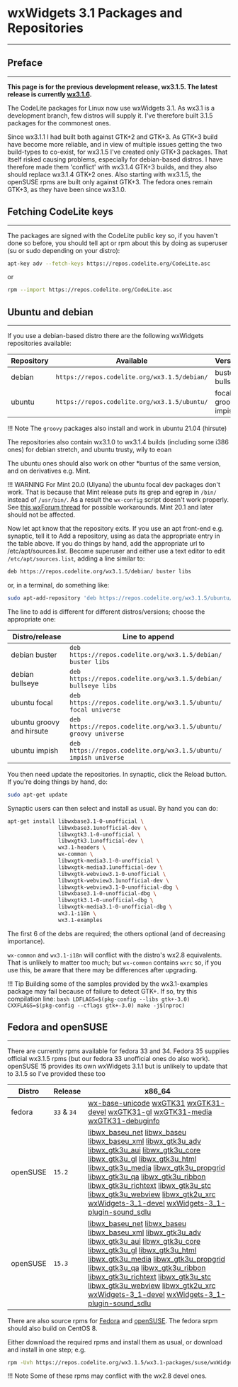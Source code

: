 # wxWidgets 3.1 Packages and Repositories
---

## Preface
---

**This page is for the previous development release, wx3.1.5. The latest release is currently [wx3.1.6](https://docs.codelite.org/wxWidgets/repo316/).**  
  
The CodeLite packages for Linux now use wxWidgets 3.1. As wx3.1 is a development branch, few distros will supply it. 
I've therefore built 3.1.5 packages for the commonest ones. 

Since wx3.1.1 I had built both against GTK+2 and GTK+3. As GTK+3 build have become more reliable, and in view of multiple issues getting the two build-types to co-exist, for wx3.1.5 I've created only GTK+3 packages. That itself risked causing problems, especially for debian-based distros. I have therefore made them 'conflict' with wx3.1.4 GTK+3 builds, and they also should replace wx3.1.4 GTK+2 ones.
Also starting with wx3.1.5, the openSUSE rpms are built only against GTK+3. The fedora ones remain GTK+3, as they have been since wx3.1.0.

## Fetching CodeLite keys
---

The packages are signed with the CodeLite public key so, if you haven't done so before, you should tell apt or rpm about this by doing as superuser (su or sudo depending on your distro): 

```bash
apt-key adv --fetch-keys https://repos.codelite.org/CodeLite.asc
```

or

```bash
rpm --import https://repos.codelite.org/CodeLite.asc
```

## Ubuntu and debian
---

If you use a debian-based distro there are the following wxWidgets repositories available: 

Repository | Available | Versions | Component
-----------|-----------|----------|-----------
debian	| `https://repos.codelite.org/wx3.1.5/debian/` | buster bullseye | libs
ubuntu | `https://repos.codelite.org/wx3.1.5/ubuntu/` | focal groovy impish | universe

!!! Note
    The `groovy` packages also install and work in ubuntu 21.04 (hirsute)

The repositories also contain wx3.1.0 to wx3.1.4 builds (including some i386 ones) for debian stretch, and ubuntu trusty, wily to eoan

The ubuntu ones should also work on other *buntus of the same version, and on derivatives e.g. Mint. 

!!! WARNING
    For Mint 20.0 (Ulyana) the ubuntu focal dev packages don't work. That is because that Mint release puts its grep and egrep in `/bin/` instead of `/usr/bin/`. 
    As a result the `wx-config` script doesn't work properly. See [this wxForum thread][1] for possible workarounds. Mint 20.1 and later should not be affected.

Now let apt know that the repository exits. If you use an apt front-end e.g. synaptic, tell it to Add a repository, using as data the appropriate entry in the table above.
If you do things by hand, add the appropriate url to /etc/apt/sources.list. Become superuser and either use a text editor to edit `/etc/apt/sources.list`, adding a line similar to: 

```bash
deb https://repos.codelite.org/wx3.1.5/debian/ buster libs
```

or, in a terminal, do something like: 

```bash
sudo apt-add-repository 'deb https://repos.codelite.org/wx3.1.5/ubuntu/ impish universe'
```

The line to add is different for different distros/versions; choose the appropriate one: 

Distro/release | Line to append
---------------|-------------------
debian buster | `deb https://repos.codelite.org/wx3.1.5/debian/ buster libs`
debian bullseye| `deb https://repos.codelite.org/wx3.1.5/debian/ bullseye libs`
ubuntu focal| `deb https://repos.codelite.org/wx3.1.5/ubuntu/ focal universe`
ubuntu groovy and hirsute | `deb https://repos.codelite.org/wx3.1.5/ubuntu/ groovy universe`
ubuntu impish | `deb https://repos.codelite.org/wx3.1.5/ubuntu/ impish universe`

You then need update the repositories. In synaptic, click the Reload button. If you're doing things by hand, do: 

```bash
sudo apt-get update
```

Synaptic users can then select and install as usual. By hand you can do: 

```bash
apt-get install libwxbase3.1-0-unofficial \
                libwxbase3.1unofficial-dev \
                libwxgtk3.1-0-unofficial \
                libwxgtk3.1unofficial-dev \
                wx3.1-headers \
                wx-common \
                libwxgtk-media3.1-0-unofficial \
                libwxgtk-media3.1unofficial-dev \
                libwxgtk-webview3.1-0-unofficial \ 
                libwxgtk-webview3.1unofficial-dev \ 
                libwxgtk-webview3.1-0-unofficial-dbg \ 
                libwxbase3.1-0-unofficial-dbg \
                libwxgtk3.1-0-unofficial-dbg \
                libwxgtk-media3.1-0-unofficial-dbg \
                wx3.1-i18n \
                wx3.1-examples
```

The first 6 of the debs are required; the others optional (and of decreasing importance). 

`wx-common` and `wx3.1-i18n` will conflict with the distro's wx2.8 equivalents. That is unlikely to matter too much; 
but `wx-common` contains `wxrc` so, if you use this, be aware that there may be differences after upgrading. 


!!! Tip
    Building some of the samples provided by the wx3.1-examples package may fail because of failure to detect GTK+. If so, try this compilation line:
    ```bash
    LDFLAGS=$(pkg-config --libs gtk+-3.0) CXXFLAGS=$(pkg-config --cflags gtk+-3.0) make -j$(nproc)
    ```

## Fedora and openSUSE
---
There are currently rpms available for fedora 33 and 34. Fedora 35 supplies official wx3.1.5 rpms (but our fedora 33 unofficial ones do also work). openSUSE 15 provides its own wxWidgets 3.1.1 but is unlikely to update that to 3.1.5 so I've provided these too

Distro|Release|x86_64
------|-------|------
fedora|`33` & `34`|[wx-base-unicode][2] [wxGTK31][3] [wxGTK31-devel][4] [wxGTK31-gl][5] [wxGTK31-media][6] [wxGTK31-debuginfo][7]
openSUSE|`15.2`|[libwx_baseu_net][8] [libwx_baseu][9] [libwx_baseu_xml][10] [libwx_gtk3u_adv][11] [libwx_gtk3u_aui][12] [libwx_gtk3u_core][13] [libwx_gtk3u_gl][14]  [libwx_gtk3u_html][15] [libwx_gtk3u_media][16] [libwx_gtk3u_propgrid][17] [libwx_gtk3u_qa][18] [libwx_gtk3u_ribbon][19] [libwx_gtk3u_richtext][20] [libwx_gtk3u_stc][21]  [libwx_gtk3u_webview][22] [libwx_gtk2u_xrc][23] [wxWidgets-3_1-devel][24] [wxWidgets-3_1-plugin-sound_sdlu][25]
openSUSE|`15.3`|[libwx_baseu_net][28] [libwx_baseu][29] [libwx_baseu_xml][30] [libwx_gtk3u_adv][31] [libwx_gtk3u_aui][32] [libwx_gtk3u_core][33] [libwx_gtk3u_gl][34]  [libwx_gtk3u_html][35] [libwx_gtk3u_media][36] [libwx_gtk3u_propgrid][37] [libwx_gtk3u_qa][38] [libwx_gtk3u_ribbon][39] [libwx_gtk3u_richtext][40] [libwx_gtk3u_stc][41]  [libwx_gtk3u_webview][42] [libwx_gtk2u_xrc][43] [wxWidgets-3_1-devel][44] [wxWidgets-3_1-plugin-sound_sdlu][45]

There are also source rpms for [Fedora][26] and [openSUSE][27]. The fedora srpm should also build on CentOS 8. 

Either download the required rpms and install them as usual, or download and install in one step; e.g. 

```bash
rpm -Uvh https://repos.codelite.org/wx3.1.5/wx3.1-packages/suse/wxWidgets-3_1-3.1.5-1.src.rpm
```

!!! Note
    Some of these rpms may conflict with the wx2.8 devel ones. 

 [1]: https://forums.wxwidgets.org/viewtopic.php?f=19&t=47403&p=200198#p200198
 [2]: https://repos.codelite.org/wx3.1.5/wx3.1-packages/fedora/33/wxBase31-3.1.5-1.fc33.x86_64.rpm
 [3]: https://repos.codelite.org/wx3.1.5/wx3.1-packages/fedora/33/wxGTK31-3.1.5-1.fc33.x86_64.rpm
 [4]: https://repos.codelite.org/wx3.1.5/wx3.1-packages/fedora/33/wxGTK31-devel-3.1.5-1.fc33.x86_64.rpm
 [5]: https://repos.codelite.org/wx3.1.5/wx3.1-packages/fedora/33/wxGTK31-gl-3.1.5-1.fc33.x86_64.rpm
 [6]: https://repos.codelite.org/wx3.1.5/wx3.1-packages/fedora/33/wxGTK31-media-3.1.5-1.fc33.x86_64.rpm
 [7]: https://repos.codelite.org/wx3.1.5/wx3.1-packages/fedora/33/wxGTK31-debuginfo-3.1.5-1.fc33.x86_64.rpm
 [8]: https://repos.codelite.org/wx3.1.5/wx3.1-packages/suse/15.2/libwx_baseu_net-suse15-3.1.5-0.x86_64.rpm
 [9]: https://repos.codelite.org/wx3.1.5/wx3.1-packages/suse/15.2/libwx_baseu-suse15-3.1.5-0.x86_64.rpm
 [10]: https://repos.codelite.org/wx3.1.5/wx3.1-packages/suse/15.2/libwx_baseu_xml-suse15-3.1.5-0.x86_64.rpm
 [11]: https://repos.codelite.org/wx3.1.5/wx3.1-packages/suse/15.2/libwx_gtk3u_adv-suse15-3.1.5-0.x86_64.rpm
 [12]: https://repos.codelite.org/wx3.1.5/wx3.1-packages/suse/15.2/libwx_gtk3u_aui-suse15-3.1.5-0.x86_64.rpm
 [13]: https://repos.codelite.org/wx3.1.5/wx3.1-packages/suse/15.2/libwx_gtk3u_core-suse15-3.1.5-0.x86_64.rpm
 [14]: https://repos.codelite.org/wx3.1.5/wx3.1-packages/suse/15.2/libwx_gtk3u_gl-suse15-3.1.5-0.x86_64.rpm
 [15]: https://repos.codelite.org/wx3.1.5/wx3.1-packages/suse/15.2/libwx_gtk3u_html-suse15-3.1.5-0.x86_64.rpm
 [16]: https://repos.codelite.org/wx3.1.5/wx3.1-packages/suse/15.2/libwx_gtk3u_media-suse15-3.1.5-0.x86_64.rpm
 [17]: https://repos.codelite.org/wx3.1.5/wx3.1-packages/suse/15.2/libwx_gtk3u_propgrid-suse15-3.1.5-0.x86_64.rpm
 [18]: https://repos.codelite.org/wx3.1.5/wx3.1-packages/suse/15.2/libwx_gtk3u_qa-suse15-3.1.5-0.x86_64.rpm
 [19]: https://repos.codelite.org/wx3.1.5/wx3.1-packages/suse/15.2/libwx_gtk3u_ribbon-suse15-3.1.5-0.x86_64.rpm
 [20]: https://repos.codelite.org/wx3.1.5/wx3.1-packages/suse/15.2/libwx_gtk3u_richtext-suse15-3.1.5-0.x86_64.rpm
 [21]: https://repos.codelite.org/wx3.1.5/wx3.1-packages/suse/15.2/libwx_gtk3u_stc-suse15-3.1.5-0.x86_64.rpm
 [22]: https://repos.codelite.org/wx3.1.5/wx3.1-packages/suse/15.2/libwx_gtk3u_webview-suse15-3.1.5-0.x86_64.rpm
 [23]: https://repos.codelite.org/wx3.1.5/wx3.1-packages/suse/15.2/libwx_gtk3u_xrc-suse15-3.1.5-0.x86_64.rpm
 [24]: https://repos.codelite.org/wx3.1.5/wx3.1-packages/suse/15.2/wxWidgets-3_1-devel-3.1.5-0.x86_64.rpm
 [25]: https://repos.codelite.org/wx3.1.5/wx3.1-packages/suse/15.2/wxWidgets-3_1-plugin-sound_sdlu-3_1-3.1.5-0.x86_64.rpm
 
 [26]: https://repos.codelite.org/wx3.1.5/wx3.1-packages/fedora/wxGTK31-3.1.5-1.fc.src.rpm
 [27]: https://repos.codelite.org/wx3.1.5/wx3.1-packages/suse/wxWidgets-3_1-3.1.5-1.src.rpm
 
 [28]: https://repos.codelite.org/wx3.1.5/wx3.1-packages/suse/15.3/libwx_baseu_net-suse15-3.1.5-0.x86_64.rpm
 [29]: https://repos.codelite.org/wx3.1.5/wx3.1-packages/suse/15.3/libwx_baseu-suse15-3.1.5-0.x86_64.rpm
 [30]: https://repos.codelite.org/wx3.1.5/wx3.1-packages/suse/15.3/libwx_baseu_xml-suse15-3.1.5-0.x86_64.rpm
 [31]: https://repos.codelite.org/wx3.1.5/wx3.1-packages/suse/15.3/libwx_gtk3u_adv-suse15-3.1.5-0.x86_64.rpm
 [32]: https://repos.codelite.org/wx3.1.5/wx3.1-packages/suse/15.3/libwx_gtk3u_aui-suse15-3.1.5-0.x86_64.rpm
 [33]: https://repos.codelite.org/wx3.1.5/wx3.1-packages/suse/15.3/libwx_gtk3u_core-suse15-3.1.5-0.x86_64.rpm
 [34]: https://repos.codelite.org/wx3.1.5/wx3.1-packages/suse/15.3/libwx_gtk3u_gl-suse15-3.1.5-0.x86_64.rpm
 [35]: https://repos.codelite.org/wx3.1.5/wx3.1-packages/suse/15.3/libwx_gtk3u_html-suse15-3.1.5-0.x86_64.rpm
 [36]: https://repos.codelite.org/wx3.1.5/wx3.1-packages/suse/15.3/libwx_gtk3u_media-suse15-3.1.5-0.x86_64.rpm
 [37]: https://repos.codelite.org/wx3.1.5/wx3.1-packages/suse/15.3/libwx_gtk3u_propgrid-suse15-3.1.5-0.x86_64.rpm
 [38]: https://repos.codelite.org/wx3.1.5/wx3.1-packages/suse/15.3/libwx_gtk3u_qa-suse15-3.1.5-0.x86_64.rpm
 [39]: https://repos.codelite.org/wx3.1.5/wx3.1-packages/suse/15.3/libwx_gtk3u_ribbon-suse15-3.1.5-0.x86_64.rpm
 [40]: https://repos.codelite.org/wx3.1.5/wx3.1-packages/suse/15.3/libwx_gtk3u_richtext-suse15-3.1.5-0.x86_64.rpm
 [41]: https://repos.codelite.org/wx3.1.5/wx3.1-packages/suse/15.3/libwx_gtk3u_stc-suse15-3.1.5-0.x86_64.rpm
 [42]: https://repos.codelite.org/wx3.1.5/wx3.1-packages/suse/15.3/libwx_gtk3u_webview-suse15-3.1.5-0.x86_64.rpm
 [43]: https://repos.codelite.org/wx3.1.5/wx3.1-packages/suse/15.3/libwx_gtk3u_xrc-suse15-3.1.5-0.x86_64.rpm
 [44]: https://repos.codelite.org/wx3.1.5/wx3.1-packages/suse/15.3/wxWidgets-3_1-devel-3.1.5-0.x86_64.rpm
 [45]: https://repos.codelite.org/wx3.1.5/wx3.1-packages/suse/15.3/wxWidgets-3_1-plugin-sound_sdlu-3_1-3.1.5-0.x86_64.rpm

 
